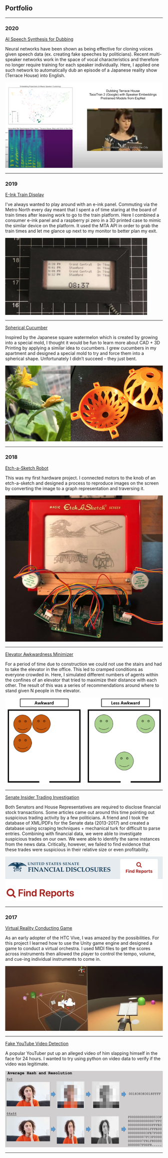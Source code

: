 ## Portfolio

---

### 2020 

[AI Speech Synthesis for Dubbing](pages/sample_page2)

Neural networks have been shown as being effective for cloning voices given speech data (ex. creating fake speeches by politicians). Recent multi-speaker networks work in the space of vocal characteristics and therefore no longer require training for each speaker individually. Here, I applied one such network to automatically dub an episode of a Japanese reality show (Terrace House) into English.

<img src="images/terrace_house.png?raw=true"/>

---

### 2019

[E-Ink Train Display](http://example.com/)

I've always wanted to play around with an e-ink panel. Commuting via the Metro North every day meant that I spent a of time staring at the board of train times after leaving work to go to the train platform. Here I combined a consumer e-ink panel and a raspberry pi zero in a 3D printed case to mimic the similar device on the platform. It used the MTA API in order to grab the train times and let me glance up next to my monitor to better plan my exit.

<img src="images/train.png?raw=true"/>

---

[Spherical Cucumber](pages/cucumber)

Inspired by the Japanese square watermelon which is created by growing into a special mold, I thought it would be fun to learn more about CAD + 3D Printing by applying a similar idea to cucumbers. I grew cucumbers in my apartment and designed a special mold to try and force them into a spherical shape. Unfortunately I didn’t succeed – they just bent.

<img src="images/cuke.png?raw=true"/>

---

### 2018

[Etch-a-Sketch Robot](http://example.com/)

 This was my first hardware project. I connected motors to the knob of an etch-a-sketch and designed a process to reproduce images on the screen by converting the image to a graph representation and traversing it.

<img src="images/etch.png?raw=true"/>

---
[Elevator Awkwardness Minimizer](http://example.com/)

For a period of time due to construction we could not use the stairs and had to take the elevator in the office. This led to cramped conditions as everyone crowded in. Here, I simulated different numbers of agents within the confines of an elevator that tried to maximize their distance with each other. The result of this was a series of recommendations around where to stand given N people in the elevator.

<img src="images/ele.png?raw=true"/>

---

[Senate Insider Trading Investigation](http://example.com/)

Both Senators and House Representatives are required to disclose financial stock transactions. Some articles came out around this time pointing out suspicious trading activity by a few politicians. A friend and I took the database of XML/PDFs for the Senate data (2013-2017) and created a database using scraping techniques + mechanical turk for difficult to parse entries. Combining with financial data, we were able to investigate suspicious trades on our own. We were able to identify the same instances from the news data. Critically, however, we failed to find evidence that these trades were suspicious in their relative size or even profitability. 

<img src="images/senate.png?raw=true"/>

---

### 2017

[Virtual Reality Conducting Game](pages/vr-conducting)

As an early adopter of the HTC Vive, I was amazed by the possibilities. For this project I learned how to use the Unity game engine and designed a game to conduct a virtual orchestra. I used MIDI files to get the scores across instruments then allowed the player to control the tempo, volume, and cue-ing individual instruments to come in.

<img src="images/vr-conduct.png?raw=true"/>

---

[Fake YouTube Video Detection](http://example.com/)

A popular YouTuber put up an alleged video of him slapping himself in the face for 24 hours. I wanted to try using python on video data to verify if the video was legitimate. 

<img src="images/slap.png?raw=true"/>

---

